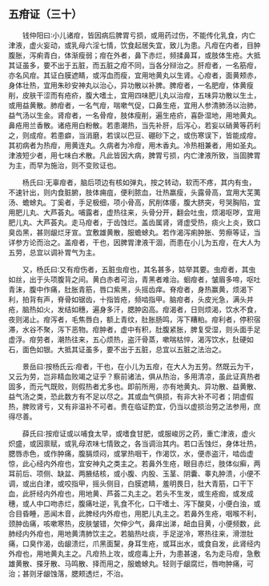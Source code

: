 ## 五疳证（三十）


&emsp;&emsp;钱仲阳曰∶小儿诸疳，皆因病后脾胃亏损，或用药过伤，不能传化乳食，内亡津液，虚火妄动，或乳母六淫七情，饮食起居失宜，致儿为患。凡疳在内者，目肿腹胀，泻痢青白，体渐瘦弱；疳在外者，鼻下赤烂，频揉鼻耳，或肢体生疮。大抵其证虽多，要不出于五脏，而五脏之疳不同，当各分辩治之。肝疳者，一名筋疳，亦名风疳。其证白膜遮睛，或泻血而瘦，宜用地黄丸以生肾。心疳者，面黄颊赤，身体壮热，宜用朱砂安神丸以治心，异功散以补脾。脾疳者，一名肥疳，体黄瘦削，皮肤干涩而有疮疥，腹大嗜土，宜用四味肥儿丸以治疳，五味异功散以生土，或用益黄散。肺疳者，一名气疳，喘嗽气促，口鼻生疮，宜用人参清肺汤以治肺，益气汤以生金。肾疳者，一名骨疳，肢体瘦削，遍生疮疥，喜卧湿地，用地黄丸。鼻疮用兰香散。诸疮用白粉散。若患潮热，当先补肝，后泻心，若妄以硝黄等药利之，则成疳。若患癖，当消磨，若误以巴豆、硼砂下之，或伤寒误下，皆能成疳。其初病者为热疳，用黄连丸。久病者为冷疳，用木香丸。冷热相兼者，用如圣丸。津液短少者，用七味白术散。凡此皆因大病，脾胃亏损，内亡津液所致，当固脾胃为主，而早为施治，则不变败证也。

&emsp;&emsp;杨氏曰∶无辜疳者，脑后项边有核如弹丸，按之转动，软而不疼，其内有虫，不速针出，则内食脏腑，肢体痈疽，便利脓血，壮热羸瘦，头露骨高，宜用大芜荑汤、蟾蜍丸。丁奚者，手足极细，项小骨高，尻削体痿，腹大脐突，号哭胸陷，宜用肥儿丸、大芦荟丸。哺露者，虚热往来，头骨分开，翻会吐虫，烦渴呕哕，宜用肥儿丸、大芦荟丸。走马疳者，于齿蚀烂。盖齿属肾，肾虚受热，痰火上炎，致口臭齿黑，甚则龈烂牙宣。宜敷雄黄散，服蟾蜍丸。若作渴泻痢肿胀、劳瘵等证，当详参方论而治之。盖疳者，干也，因脾胃津液干涸，而患在小儿为五疳，在大人为五劳，总宜以调补胃气为主。

&emsp;&emsp;又，杨氏曰∶又有疳伤者，五脏虫疳也，其名甚多，姑举其要。虫疳者，其虫如丝，出于头项腹背之间。黄白赤者可治，青黑者难治。蛔疳者，皱眉多啼，呕吐青沫，腹中作痛，肚胀青筋，唇口紫黑，头摇齿痒。脊疳者，身热赢黄，烦渴下利，拍背有声，脊骨如锯齿，十指皆疮，频啮指甲。脑疳者，头皮光急，满头并疮，脑热如火，发结如穗，遍身多汗，腮肿囟高。疳渴者，日则烦渴，饮水不食，夜则渴止。疳泻者，毛焦唇白，额上青纹，肚胀肠鸣，泻下糟粕。疳利者，停积宿滞，水谷不聚，泻下恶物。疳肿者，虚中有积，肚腹紧胀，脾复受湿，则头面手足虚浮。疳劳者，潮热往来，五心烦热，盗汗骨蒸，嗽喘枯悴，渴泻饮水，肚硬如石，面色如银。大抵其证虽多，要不出于五脏，总宜以五脏之法治之。

&emsp;&emsp;景岳曰∶按杨氏云∶疳者，干也，在小儿为五疳，在大人为五劳。然既云为干，又云为劳，岂非精血败竭之证乎？察前诸法，俱从热治，多用清凉，虽此证真热者固多，而元气既败，则假热者尤多也。即前所用，亦有地黄丸、异功散、益黄散、益气汤之类，恐此数方有不足以尽之。其或血气俱损，有非大补不可者；阴虚假热，脾败肾亏，又有非温补不可者。贵在临证酌宜，仍当以虚损治劳之法参用，庶得尽善。

&emsp;&emsp;薛氏曰∶按疳证或以哺食太早，或嗜食甘肥，或服峻厉之药，重亡津液，虚火炽盛，或因禀赋，或乳母浓味七情致之，各当调治其内。若口舌蚀烂，身体壮热，腮唇赤色，或作肿痛，腹膈烦闷，或掌热咽干，作渴饮，水，便赤盗汗，啮齿虚惊，此心经内外疳也，宜安神丸之类主之。若鼻外生疮，眼目赤烂，肢体似癣，两耳前后、项侧、缺盆、两腋结核，或小腹、内股、玉茎、阴囊、睾丸肿溃，小便不调，或出白津，或咬指甲，摇头侧目，白膜遮睛，羞明畏日，肚大青筋，口干下血，此肝经内外疳也，用地黄、芦荟二丸主之。若头不生发，或生疮痂，或发成穗，或人中口吻赤烂，腹痛吐逆，乳食不化，口干嗜土、泻下酸臭，小便白浊，或合目昏睡，恶闻木音，此脾经内外疳也，用肥儿丸主之。若鼻外生疮，咽喉不利，颈肿齿痛，咳嗽寒热，皮肤皱错，欠伸少气，鼻痒出涕，衄血目黄，小便频数，此肺经内外疳也，用地黄清肺饮主之。若脑热吐痰，手足逆冷，寒热往来，滑泄肚痛，口臭作渴，齿龈溃烂，爪黑面黧，身耳生疮，或耳出水，或食自发，此肾经内外疳也，用地黄丸主之。凡疳热上攻，或痘毒上升，为患甚速，名为走马疳，急敷雄黄散、搽牙散、马鸣散、择而用之，服蟾蜍丸。轻则于龈腐烂，唇吻肿痛，可治；甚则牙龈蚀落，腮颊透烂，不治。

